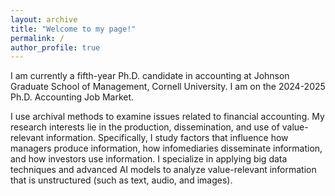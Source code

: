 ```yaml
---
layout: archive
title: "Welcome to my page!"
permalink: /
author_profile: true
---
```


I am currently a fifth-year Ph.D. candidate in accounting at Johnson Graduate School of Management, Cornell University. I am on the 2024-2025 Ph.D. Accounting Job Market. 

I use archival methods to examine issues related to financial accounting. My research interests lie in the production, dissemination, and use of value-relevant information. Specifically, I study factors that influence how managers produce information, how infomediaries disseminate information, and how investors use information. I specialize in applying big data techniques and advanced AI models to analyze value-relevant information that is unstructured (such as text, audio, and images). 

